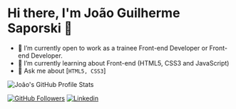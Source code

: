 # Hi there, I'm João Guilherme Saporski 👋

- 🔭 I’m currently open to work as a trainee Front-end Developer or Front-end Developer.
- 🌱 I’m currently learning about Front-end (HTML5, CSS3 and JavaScript)
- 💬 Ask me about [```HTML5, CSS3```]

![João's GitHub Profile Stats](https://github-readme-stats.vercel.app/api?username=JSaporski&show_icons=true&theme=dark)

[![GitHub Followers](https://img.shields.io/github/followers/JSaporski?style=flat&labelColor=0D0D0D&logo=Github&Color=white)](https://github.com/JSaporski)
[![Linkedin](https://img.shields.io/badge/-LinkedIn-060606?style=flat&labelColor=0D0D0D&logo=Linkedin&Color=white)](https://www.linkedin.com/in/joao-saporski/)

